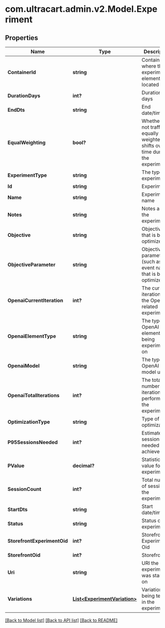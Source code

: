 # com.ultracart.admin.v2.Model.Experiment
## Properties

Name | Type | Description | Notes
------------ | ------------- | ------------- | -------------
**ContainerId** | **string** | Contained ID where the experiment element was located | [optional] 
**DurationDays** | **int?** | Duration in days | [optional] 
**EndDts** | **string** | End date/time | [optional] 
**EqualWeighting** | **bool?** | Whether or not traffic is equally weighted or shifts over time during the experiment | [optional] 
**ExperimentType** | **string** | The type of experiment | [optional] 
**Id** | **string** | Experiment id | [optional] 
**Name** | **string** | Experiment name | [optional] 
**Notes** | **string** | Notes about the experiment | [optional] 
**Objective** | **string** | Objective that is being optimized | [optional] 
**ObjectiveParameter** | **string** | Objective parameter (such as event name) that is being optimized | [optional] 
**OpenaiCurrentIteration** | **int?** | The current iteration of the OpenAI related experiment | [optional] 
**OpenaiElementType** | **string** | The type of OpenAI element being experimented on | [optional] 
**OpenaiModel** | **string** | The type of OpenAI model used | [optional] 
**OpenaiTotalIterations** | **int?** | The total number of iterations to perform on the experiment | [optional] 
**OptimizationType** | **string** | Type of optimization | [optional] 
**P95SessionsNeeded** | **int?** | Estimated sessions needed to achieve P95 | [optional] 
**PValue** | **decimal?** | Statistics p-value for the experiment | [optional] 
**SessionCount** | **int?** | Total number of sessions in the experiment | [optional] 
**StartDts** | **string** | Start date/time | [optional] 
**Status** | **string** | Status of the experiment | [optional] 
**StorefrontExperimentOid** | **int?** | Storefront Experiment Oid | [optional] 
**StorefrontOid** | **int?** | Storefront oid | [optional] 
**Uri** | **string** | URI the experiment was started on | [optional] 
**Variations** | [**List&lt;ExperimentVariation&gt;**](ExperimentVariation.md) | Variations being tested in the experiment | [optional] 


[[Back to Model list]](../README.md#documentation-for-models) [[Back to API list]](../README.md#documentation-for-api-endpoints) [[Back to README]](../README.md)

